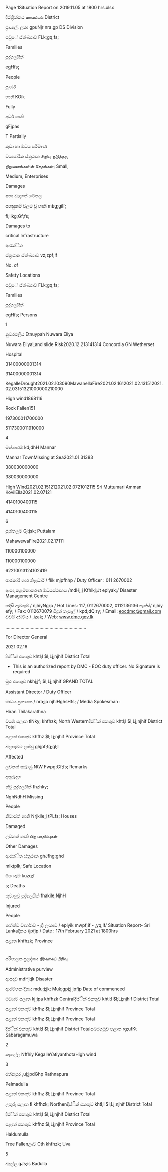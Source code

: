 Page 1Situation Report on 2019.11.05 at 1800 hrs.xlsx

දිස්ත්‍රික්කය மாவட்டம் District

ප්‍රා.ලේ. ලකා gpuNjr nra.gp DS Division

පවුේ ස්ත්‍ංඛ්‍යාව FLk;gq;fs;

Families

පුද්ගලයින්

egHfs;

People

පූර්ණ

හානි KOik

Fully

අර්ධ හානි

gFjpas

T Partially

කුඩා හා මධය පරිමාණ

වයාපාරික ස්ත්‍රථාන சிறிய, நடுத்தர,

நிறுவனங்களின் சேதங்கள்; Small,

Medium, Enterprises

Damages

ඉතා වැදගත් යටිතල

පහසුකම් වලට වූ හානි mbg;gilf;

fl;likg;Gf;fs;

Damages to

critical Infrastructure

ආරක්ිත

ස්ත්‍රථාන ස්ත්‍ංඛ්‍යාව vz;zpf;if

No. of

Safety Locations

පවුේ ස්ත්‍ංඛ්‍යාව FLk;gq;fs;

Families

පුද්ගලයින්

egHfs; Persons

1

නුවරඑලිය Etnuypah Nuwara Eliya

Nuwara EliyaLand slide Risk2020.12.213141314 Concordia GN Wetherset

Hospital

31400000001314

31400000001314

KegalleDrought2021.02.103090MawanellaFire2021.02.1612021.02.131512021.02.03151321000000210000

High wind1868116

Rock Fallen151

197300011700000

5117300011910000

4

මන්නාරම kd;dhH Mannar

Mannar TownMissing at Sea2021.01.31383

380030000000

380030000000

High Wind2021.02.151212021.02.0721012115 Sri Muttumari Amman KovilElla2021.02.07121

4140100400115

4140100400115

6

පුත්තලම Gj;jsk; Puttalam

MahawewaFire2021.02.17111

110000100000

110000100000

62210013124102419

රාජකාරි භාර නිළධාරි / flik mjpfhhp / Duty Officer : 011 2670002

ආපදා කළමනාකරණ මධයස්ථානය /mdHj;j Kfhikj;Jt epiyak;/ Disaster Management Centre

හදිසි ඇමතුම් / njhiyNgrp / Hot Lines: 117, 0112670002, 0112136136 ෆැක්ස්/ njhiy efy; / Fax: 0112670079 විදුත් තැපැල් / kpd;dQ;ry; / Email: eocdmc@gmail.com වවබ් අඩවිය / ,izak; / Web: www.dmc.gov.lk

……………………………………………………….

For Director General

2021.02.16

දිස්ික් එකතුව khtl;l $l;Lj;njhif District Total

* This is an authorized report by DMC - EOC duty officer. No Signature is required

මුළු එකතුව nkhj;jf; $l;Lj;njhif GRAND TOTAL

Assistant Director / Duty Officer

මාධය ප්‍රකාශක / nra;jp njhlHghsHfs; / Media Spokesman :

Hiran Thilakarathna

වයඹ පලාත tlNky; khfhzk; North Westernදිස්ික් එකතුව khtl;l $l;Lj;njhif District Total

පළාත් ඵකතුව khfhz $l;Lj;njhif Province Total

බලපෑමට ලක්වු ghjpf;fg;gl;l

Affected

ලවනත් කරුණු NtW Fwpg;Gf;fs; Remarks

අතුරුදහ

න්වූ පුද්ගලයින් fhzhky;

NghNdhH Missing

People

නිවාස්ත්‍ හානි Nrjkile;j tPLfs; Houses

Damaged

ලවනත් හානි பிற பாதிப்புகள்

Other Damages

ආරක්ිත ස්ත්‍රථාන ghJfhg;ghd

miktplk; Safe Location

මිය යෑම් kuzq;f

s; Deaths

තුවාලවු පුද්ගලයින් fhakile;NjhH

Injured

People

තත්ත්ව වාර්තාව - ශ්‍රී ලංකාව / epiyik mwpf;if - ,yq;if/ Situation Report- Sri Lankaදිනය /jpfjp / Date : 17th February 2021 at 1800hrs

පළාත khfhzk; Province

#

පරිපාලන ප්‍රලද්ශය நிர்வாகப் பிரிவு

Administrative purview

ආපදාව mdHj;jk Disaster

ආරම්භක දිනය mdu;j;jk; Muk;gpj;j jpfjp Date of commenced

මධයම පලාත kj;jpa khfhzk Centralදිස්ික් එකතුව khtl;l $l;Lj;njhif District Total

පළාත් ඵකතුව khfhz $l;Lj;njhif Province Total

පළාත් ඵකතුව khfhz $l;Lj;njhif Province Total

දිස්ික් එකතුව khtl;l $l;Lj;njhif District Totalසබරගමුව පලාත rg;ufKt Sabaragamuwa

2

කෑගල්ල Nffhiy KegalleYatiyanthotaHigh wind

3

රත්නපුර ,uj;jpdGhp Rathnapura

Pelmadulla

පළාත් ඵකතුව khfhz $l;Lj;njhif Province Total

උතුරු පලාත tl khfhzk; Northenදිස්ික් එකතුව khtl;l $l;Lj;njhif District Total

දිස්ික් එකතුව khtl;l $l;Lj;njhif District Total

පළාත් ඵකතුව khfhz $l;Lj;njhif Province Total

Haldumulla

Tree Fallenඌව Cth khfhzk; Uva

5

බදුල්ල gJs;is Badulla